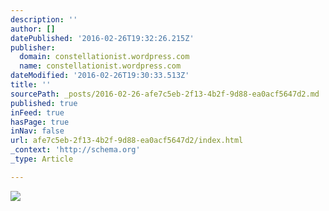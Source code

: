 ```yaml
---
description: ''
author: []
datePublished: '2016-02-26T19:32:26.215Z'
publisher:
  domain: constellationist.wordpress.com
  name: constellationist.wordpress.com
dateModified: '2016-02-26T19:30:33.513Z'
title: ''
sourcePath: _posts/2016-02-26-afe7c5eb-2f13-4b2f-9d88-ea0acf5647d2.md
published: true
inFeed: true
hasPage: true
inNav: false
url: afe7c5eb-2f13-4b2f-9d88-ea0acf5647d2/index.html
_context: 'http://schema.org'
_type: Article

---
```

![](https://constellationist.files.wordpress.com/2015/11/ice-curtain-throw-blankets.jpg?w=700&h=700&crop=1)